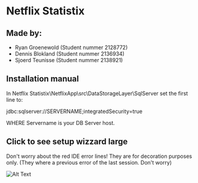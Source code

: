 # Netflix Statistix


## Made by:
  * Ryan Groenewold (Student nummer 2128772)
  * Dennis Blokland (Student nummer 2136934)
  * Sjoerd Teunisse (Student nummer 2138921)



## Installation manual

In Netflix Statistix\NetflixApp\src\DataStorageLayer\SqlServer set the first line to:

jdbc:sqlserver://SERVERNAME;integratedSecurity=true

WHERE Servername is your DB Server host.

## Click to see setup wizzard large

Don't worry about the red IDE error lines! They are for decoration purposes only.
(They where a previous error of the last session. Don't worry)

![Alt Text](https://imgur.com/pln7wL0.gif)

